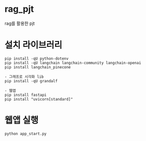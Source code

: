 # rag_pjt
rag를 활용한 pjt

# 설치 라이브러리
```
pip install -qU python-dotenv
pip install -qU langchain langchain-community langchain-openai
pip install langchain_pinecone

- 그래프로 시각화 lib
pip install -qU grandalf

- 웹앱
pip install fastapi
pip install "uvicorn[standard]"
```

# 웹앱 실행
```
python app_start.py
```

